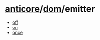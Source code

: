 # [anticore](../../../../#reference)/[dom](../#reference)/<a name="reference">emitter</a>

* [off](./off/#reference)
* [on](./on/#reference)
* [once](./one/#reference)